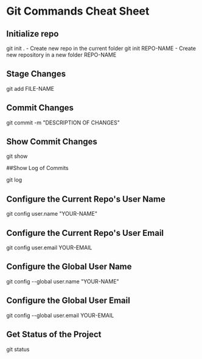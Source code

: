 # Git Commands Cheat Sheet

## Initialize repo

git init .
		- Create new repo in the current folder
git init REPO-NAME
		- Create new repository in a new folder REPO-NAME

## Stage Changes

git add FILE-NAME

## Commit Changes

git commit -m "DESCRIPTION OF CHANGES"

## Show Commit Changes

git show

##Show Log of Commits

git log

## Configure the Current Repo's User Name

git config user.name "YOUR-NAME"

## Configure the Current Repo's User Email

git config user.email YOUR-EMAIL

## Configure the Global User Name

git config --global user.name "YOUR-NAME"

## Configure the Global User Email

git config --global user.email YOUR-EMAIL

## Get Status of the Project

git status